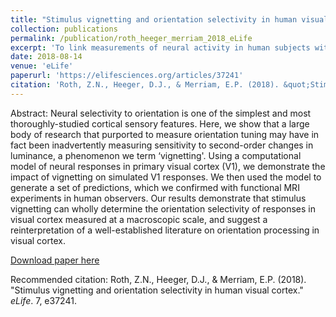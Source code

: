 ```yaml
---
title: "Stimulus vignetting and orientation selectivity in human visual cortex"
collection: publications
permalink: /publication/roth_heeger_merriam_2018_eLife
excerpt: 'To link measurements of neural activity in human subjects with perception we built a computational model of V1. But unlike previous work, we included in the simulation the surrounding grey background, which provided a visual ‘context’ to the stimuli. Our model was not expected to have any orientation selectivity since the orientation channels from individual model neurons cancel out as a result of pooling. But when we included the visual context in the simulation, we found robust, large-scale orientation information in the model’s output. We argued that this orientation selectivity was entirely due to visual context, and we provided a mechanistic explanation for how it might manifest in the brain. This phenomenon, which we termed ‘stimulus vignetting,’ is counter-intuitive because it implies that orientation selectivity reflects not only stimulus orientation, but stimulus contrast and shape as well. We have used the model to predict neural responses to novel stimuli, and we have confirmed these predictions with high-resolution, high-field strength fMRI.'
date: 2018-08-14
venue: 'eLife'
paperurl: 'https://elifesciences.org/articles/37241'
citation: 'Roth, Z.N., Heeger, D.J., & Merriam, E.P. (2018). &quot;Stimulus vignetting and orientation selectivity in human visual cortex.&quot; <i>eLife</i>. 7, e37241.'
---
```

Abstract: Neural selectivity to orientation is one of the simplest and most thoroughly-studied cortical sensory features. Here, we show that a large body of research that purported to measure orientation tuning may have in fact been inadvertently measuring sensitivity to second-order changes in luminance, a phenomenon we term ‘vignetting'. Using a computational model of neural responses in primary visual cortex (V1), we demonstrate the impact of vignetting on simulated V1 responses. We then used the model to generate a set of predictions, which we confirmed with functional MRI experiments in human observers. Our results demonstrate that stimulus vignetting can wholly determine the orientation selectivity of responses in visual cortex measured at a macroscopic scale, and suggest a reinterpretation of a well-established literature on orientation processing in visual cortex.

[Download paper here](http://zviroth.github.io/files/roth_heeger_merriam_2018_eLife.pdf)

Recommended citation: Roth, Z.N., Heeger, D.J., & Merriam, E.P. (2018). "Stimulus vignetting and orientation selectivity in human visual cortex." <i>eLife</i>. 7, e37241.

